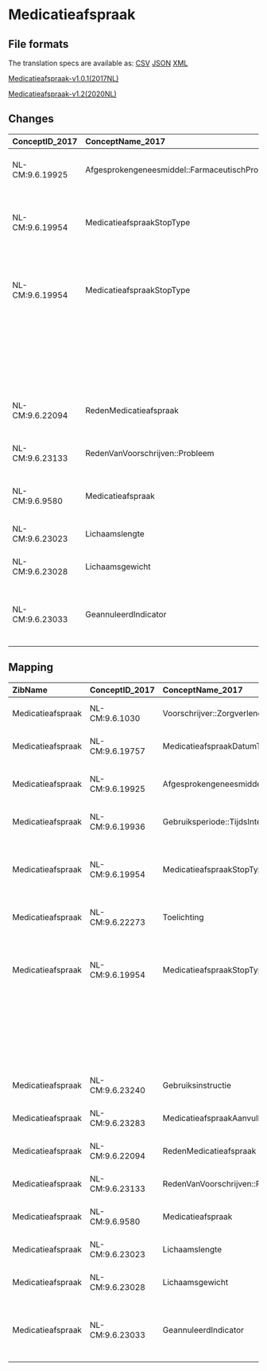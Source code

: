 # Medicatieafspraak
## File formats

The translation specs are available as: 
[CSV](../csv/Medicatieafspraak.csv) [JSON](../json/Medicatieafspraak.json) [XML](../xml/Medicatieafspraak.xml)



[Medicatieafspraak-v1.0.1(2017NL)](https://zibs.nl/wiki/Medicatieafspraak-v1.0.1(2017NL))

[Medicatieafspraak-v1.2(2020NL)](https://zibs.nl/wiki/Medicatieafspraak-v1.2(2020NL))









## Changes

| ConceptID_2017   | ConceptName_2017                              | Change               | TypeChange                         | Impact_heen   | TRANSLATIE_spec_heen                                                                                                                                                                                                                 | Impact_terug   | TRANSLATIE_spec_terug                                                           | Omschrijving                                                                                                                                                                                                          |
|:-----------------|:----------------------------------------------|:---------------------|:-----------------------------------|:--------------|:-------------------------------------------------------------------------------------------------------------------------------------------------------------------------------------------------------------------------------------|:---------------|:--------------------------------------------------------------------------------|:----------------------------------------------------------------------------------------------------------------------------------------------------------------------------------------------------------------------|
| NL-CM:9.6.19925  | Afgesprokengeneesmiddel::FarmaceutischProduct | oranje: minor change | CONCEPT NAME CHANGED (EN)          | low           | CONCEPT NAME CHANGED (EN): AgreedMedicine::FarmaceuticalProduct -> AgreedMedicine::PharmaceuticalProduct                                                                                                                             | low            | AgreedMedicine::PharmaceuticalProduct -> AgreedMedicine::FarmaceuticalProduct   | In engelse vertaling overal Farmaceutical vervangen door Pharmaceutical (7X)                                                                                                                                          |
| NL-CM:9.6.19954  | MedicatieafspraakStopType                     | oranje: minor change | TERMINOLOGY MAPPING CONCEPT CHANGE | Medium        | SCT DefintionCode [blank] -> [274512008 Behandeling met geneesmiddel stopgezet]                                                                                                                                                      | Medium         | SCT DefintionCode [274512008 Behandeling met geneesmiddel stopgezet]->[blank]   | DCM::DefinitionCodes van de medicatie zibs gelijk getrokken aan de wijzigingen reeds doorgevoerd in MedicatieProces(MP).                                                                                              |
| NL-CM:9.6.19954  | MedicatieafspraakStopType                     | oranje: minor change | VALUESET CHANGES                   | medium        | valuesets 2017 -> valueset 2020 regel                                                                                                                                                                                                | Medium         | valuesets 2017 <- valueset 2020 regel                                           | De deprecated codes Drug therapy temporarily stopped en Drug therapy definitively stopped zijn vervangen door: 113371000146109 |definitief gestopt met medicatie en 113381000146106 |tijdelijk gestopt met medicatie. |
|                  |                                               |                      |                                    |               |                                                                                                                                                                                                                                      |                |                                                                                 | Erratum. SCT codes in codelijst zijn vervangen. Klopten niet mee. Uiteindelijke lijst heeft 2 items (met 2 deprecated)                                                                                                |
| NL-CM:9.6.22094  | RedenMedicatieafspraak                        | oranje: minor change | TERMINOLOGY MAPPING CONCEPT CHANGE | Medium        | SCT DefintionCode [blank] -> [112241000146101 Reden voor voorschrift]                                                                                                                                                                | Medium         | SCT DefintionCode [112241000146101 Reden voor voorschrift] -> [blank]           | DefinitionCode toegevoegd aan concept                                                                                                                                                                                 |
| NL-CM:9.6.23133  | RedenVanVoorschrijven::Probleem               | oranje: minor change | TERMINOLOGY MAPPING CONCEPT CHANGE | Medium        | SCT DefintionCode [blank] -> [112201000146104 Medische reden van voorschrijven]                                                                                                                                                      | Medium         | SCT DefintionCode [112201000146104 Medische reden van voorschrijven] -> [blank] | DefinitionCode toegevoegd aan concept                                                                                                                                                                                 |
| NL-CM:9.6.9580   | Medicatieafspraak                             | oranje: minor change | TERMINOLOGY MAPPING CONCEPT CHANGE | Medium        | SCT DefintionCode [blank] -> [16076005 Voorschrijven]                                                                                                                                                                                | Medium         | SCT DefintionCode [16076005 Voorschrijven] -> [blank]                           | DefinitionCode toegevoegd aan rootconcept                                                                                                                                                                             |
| NL-CM:9.6.23023  | Lichaamslengte                                | rood: major change   | CONCEPT REMOVED                    | high          | DELETED FIELD:  IF NL-CM:9.6.23023 <> [blank] THEN source -> target=[rootconcept lichaamslengte zib]                                                                                                                                 | low            |                                                                                 | verwijzing naar zib lichaamslengte verwijderd                                                                                                                                                                         |
| NL-CM:9.6.23028  | Lichaamsgewicht                               | rood: major change   | CONCEPT REMOVED                    | high          | DELETED FIELD:  IF NL-CM:9.6.23028 <> [blank] THEN source -> target=[rootconcept lichaamsgewicht zib]                                                                                                                                | low            |                                                                                 | verwijzing naar zib lichaamsgewicht verwijderd                                                                                                                                                                        |
| NL-CM:9.6.23033  | GeannuleerdIndicator                          | rood: major change   | CONCEPT REMOVED                    | high          | vgeanuleerde medicatieafspraken zijn conceptueel geen afspraken en bestaan ook niet als zodanig in publicatie 2020. Als translatie hiervoor nodig is zal er een non-zib data item moeten bestaan of worden aangemaakt in de dataset. | low            |                                                                                 | geanuleerd indicator verwijderd                                                                                                                                                                                       |

## Mapping

| ZibName           | ConceptID_2017   | ConceptName_2017                              | Codelists_2017                                  | Change                  | ConceptID_2020   | ConceptName_2020                              | Codelists_2020                                  | Bits     | Omschrijving                                                                                                                                                                                                          | TypeChange                         | Impact_heen   | TRANSLATIE_spec_heen                                                                                                                                                                                                                 | Impact_terug   | TRANSLATIE_spec_terug                                                           |
|:------------------|:-----------------|:----------------------------------------------|:------------------------------------------------|:------------------------|:-----------------|:----------------------------------------------|:------------------------------------------------|:---------|:----------------------------------------------------------------------------------------------------------------------------------------------------------------------------------------------------------------------|:-----------------------------------|:--------------|:-------------------------------------------------------------------------------------------------------------------------------------------------------------------------------------------------------------------------------------|:---------------|:--------------------------------------------------------------------------------|
| Medicatieafspraak | NL-CM:9.6.1030   | Voorschrijver::Zorgverlener                   |                                                 | groen: geen wijzigingen | NL-CM:9.6.1030   | Voorschrijver::Zorgverlener                   |                                                 |          |                                                                                                                                                                                                                       |                                    |               |                                                                                                                                                                                                                                      |                |                                                                                 |
| Medicatieafspraak | NL-CM:9.6.19757  | MedicatieafspraakDatumTijd                    |                                                 | groen: geen wijzigingen | NL-CM:9.6.19757  | MedicatieafspraakDatumTijd                    |                                                 |          |                                                                                                                                                                                                                       |                                    |               |                                                                                                                                                                                                                                      |                |                                                                                 |
| Medicatieafspraak | NL-CM:9.6.19925  | Afgesprokengeneesmiddel::FarmaceutischProduct |                                                 | oranje: minor change    | NL-CM:9.6.19925  | Afgesprokengeneesmiddel::FarmaceutischProduct |                                                 | ZIB-911  | In engelse vertaling overal Farmaceutical vervangen door Pharmaceutical (7X)                                                                                                                                          | CONCEPT NAME CHANGED (EN)          | low           | CONCEPT NAME CHANGED (EN): AgreedMedicine::FarmaceuticalProduct -> AgreedMedicine::PharmaceuticalProduct                                                                                                                             | low            | AgreedMedicine::PharmaceuticalProduct -> AgreedMedicine::FarmaceuticalProduct   |
| Medicatieafspraak | NL-CM:9.6.19936  | Gebruiksperiode::TijdsInterval                |                                                 | groen: geen wijzigingen | NL-CM:9.6.19936  | Gebruiksperiode::TijdsInterval                |                                                 |          |                                                                                                                                                                                                                       |                                    |               |                                                                                                                                                                                                                                      |                |                                                                                 |
| Medicatieafspraak | NL-CM:9.6.19954  | MedicatieafspraakStopType                     | MedicatieafspraakStopTypeCodelijst              | oranje: minor change    | NL-CM:9.6.19954  | MedicatieafspraakStopType                     | MedicatieafspraakStopTypeCodelijst              | ZIB-888  | DCM::DefinitionCodes van de medicatie zibs gelijk getrokken aan de wijzigingen reeds doorgevoerd in MedicatieProces(MP).                                                                                              | TERMINOLOGY MAPPING CONCEPT CHANGE | Medium        | SCT DefintionCode [blank] -> [274512008 Behandeling met geneesmiddel stopgezet]                                                                                                                                                      | Medium         | SCT DefintionCode [274512008 Behandeling met geneesmiddel stopgezet]->[blank]   |
| Medicatieafspraak | NL-CM:9.6.22273  | Toelichting                                   |                                                 | groen: geen wijzigingen | NL-CM:9.6.22273  | Toelichting                                   |                                                 |          |                                                                                                                                                                                                                       |                                    |               |                                                                                                                                                                                                                                      |                |                                                                                 |
| Medicatieafspraak | NL-CM:9.6.19954  | MedicatieafspraakStopType                     | MedicatieafspraakStopTypeCodelijst              | oranje: minor change    | NL-CM:9.6.19954  | MedicatieafspraakStopType                     | MedicatieafspraakStopTypeCodelijst              | ZIB-1454 | De deprecated codes Drug therapy temporarily stopped en Drug therapy definitively stopped zijn vervangen door: 113371000146109 |definitief gestopt met medicatie en 113381000146106 |tijdelijk gestopt met medicatie. | VALUESET CHANGES                   | medium        | valuesets 2017 -> valueset 2020 regel                                                                                                                                                                                                | Medium         | valuesets 2017 <- valueset 2020 regel                                           |
|                   |                  |                                               |                                                 |                         |                  |                                               |                                                 |          | Erratum. SCT codes in codelijst zijn vervangen. Klopten niet mee. Uiteindelijke lijst heeft 2 items (met 2 deprecated)                                                                                                |                                    |               |                                                                                                                                                                                                                                      |                |                                                                                 |
| Medicatieafspraak | NL-CM:9.6.23240  | Gebruiksinstructie                            |                                                 | groen: geen wijzigingen | NL-CM:9.6.23240  | Gebruiksinstructie                            |                                                 |          |                                                                                                                                                                                                                       |                                    |               |                                                                                                                                                                                                                                      |                |                                                                                 |
| Medicatieafspraak | NL-CM:9.6.23283  | MedicatieafspraakAanvullendeInformatie        | MedicatieafspraakAanvullendeInformatieCodelijst | groen: geen wijzigingen | NL-CM:9.6.23283  | MedicatieafspraakAanvullendeInformatie        | MedicatieafspraakAanvullendeInformatieCodelijst |          |                                                                                                                                                                                                                       |                                    |               |                                                                                                                                                                                                                                      |                |                                                                                 |
| Medicatieafspraak | NL-CM:9.6.22094  | RedenMedicatieafspraak                        | RedenMedicatieafspraakCodelijst                 | oranje: minor change    | NL-CM:9.6.22094  | RedenMedicatieafspraak                        | RedenMedicatieafspraakCodelijst                 | ZIB-888  | DefinitionCode toegevoegd aan concept                                                                                                                                                                                 | TERMINOLOGY MAPPING CONCEPT CHANGE | Medium        | SCT DefintionCode [blank] -> [112241000146101 Reden voor voorschrift]                                                                                                                                                                | Medium         | SCT DefintionCode [112241000146101 Reden voor voorschrift] -> [blank]           |
| Medicatieafspraak | NL-CM:9.6.23133  | RedenVanVoorschrijven::Probleem               |                                                 | oranje: minor change    | NL-CM:9.6.23133  | RedenVanVoorschrijven::Probleem               |                                                 | ZIB-888  | DefinitionCode toegevoegd aan concept                                                                                                                                                                                 | TERMINOLOGY MAPPING CONCEPT CHANGE | Medium        | SCT DefintionCode [blank] -> [112201000146104 Medische reden van voorschrijven]                                                                                                                                                      | Medium         | SCT DefintionCode [112201000146104 Medische reden van voorschrijven] -> [blank] |
| Medicatieafspraak | NL-CM:9.6.9580   | Medicatieafspraak                             |                                                 | oranje: minor change    | NL-CM:9.6.9580   | Medicatieafspraak                             |                                                 | ZIB-888  | DefinitionCode toegevoegd aan rootconcept                                                                                                                                                                             | TERMINOLOGY MAPPING CONCEPT CHANGE | Medium        | SCT DefintionCode [blank] -> [16076005 Voorschrijven]                                                                                                                                                                                | Medium         | SCT DefintionCode [16076005 Voorschrijven] -> [blank]                           |
| Medicatieafspraak | NL-CM:9.6.23023  | Lichaamslengte                                |                                                 | rood: major change      |                  |                                               |                                                 | ZIB-1020 | verwijzing naar zib lichaamslengte verwijderd                                                                                                                                                                         | CONCEPT REMOVED                    | high          | DELETED FIELD:  IF NL-CM:9.6.23023 <> [blank] THEN source -> target=[rootconcept lichaamslengte zib]                                                                                                                                 | low            |                                                                                 |
| Medicatieafspraak | NL-CM:9.6.23028  | Lichaamsgewicht                               |                                                 | rood: major change      |                  |                                               |                                                 | ZIB-1020 | verwijzing naar zib lichaamsgewicht verwijderd                                                                                                                                                                        | CONCEPT REMOVED                    | high          | DELETED FIELD:  IF NL-CM:9.6.23028 <> [blank] THEN source -> target=[rootconcept lichaamsgewicht zib]                                                                                                                                | low            |                                                                                 |
| Medicatieafspraak | NL-CM:9.6.23033  | GeannuleerdIndicator                          |                                                 | rood: major change      |                  |                                               |                                                 | ZIB-1021 | geanuleerd indicator verwijderd                                                                                                                                                                                       | CONCEPT REMOVED                    | high          | vgeanuleerde medicatieafspraken zijn conceptueel geen afspraken en bestaan ook niet als zodanig in publicatie 2020. Als translatie hiervoor nodig is zal er een non-zib data item moeten bestaan of worden aangemaakt in de dataset. | low            |                                                                                 |

